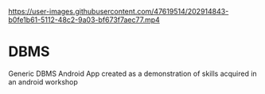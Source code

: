 

https://user-images.githubusercontent.com/47619514/202914843-b0fe1b61-5112-48c2-9a03-bf673f7aec77.mp4


# DBMS
Generic DBMS Android App created as a demonstration of skills acquired in an android workshop
